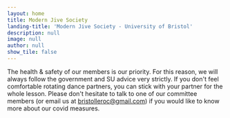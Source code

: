 ```yaml
---
layout: home
title: Modern Jive Society
landing-title: 'Modern Jive Society - University of Bristol'
description: null
image: null
author: null
show_tile: false
---
```


The health & safety of our members is our priority. For this reason, we will always follow the government and SU advice very strictly. If you don't feel comfortable rotating dance partners, you can stick with your partner for the whole lesson. Please don't hesitate to talk to one of our committee members (or email us at bristolleroc@gmail.com) if you would like to know more about our covid measures.
<!-- As a society we all want to be back on the dance floor but the health & safety of our members has to be our priority. It is for this reason the committee has made the decision to begin Term 1 with online classes. This will be kept under constant review and decisions will be made in accordance with government guidlines and the Bristol SU advice. You will be able to join lessons via our zoom links and dance with flatmates or people in your social bubble. Throughout term 1 we still plan to have socially distanced socials and hope we can dance together soon. But until then online classes is our new norm and we can not wait to see you all on screen so buy your membership now!. -->
